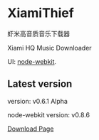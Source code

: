 XiamiThief
==========

虾米高音质音乐下载器

Xiami HQ Music Downloader

UI: [node-webkit](https://github.com/rogerwang/node-webkit).

## Latest version

version: v0.6.1 Alpha

node-webkit version: v0.8.6

[Download Page](http://www.blackglory.me/xiamithief-v0-6-1-alpha/)